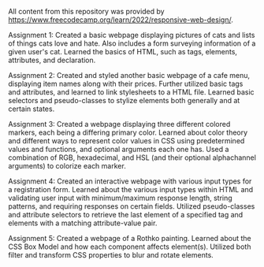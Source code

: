 All content from this repository was provided by https://www.freecodecamp.org/learn/2022/responsive-web-design/.

Assignment 1:
  Created a basic webpage displaying pictures of cats and lists of things cats love and hate. Also includes a form surveying information of a given user's cat.
  Learned the basics of HTML, such as tags, elements, attributes, and declaration.

Assignment 2:
  Created and styled another basic webpage of a cafe menu, displaying item names along with their prices.
  Further utilized basic tags and attributes, and learned to link stylesheets to a HTML file. Learned basic selectors and pseudo-classes to stylize elements both generally and at certain states.

Assignment 3:
  Created a webpage displaying three different colored markers, each being a differing primary color.
  Learned about color theory and different ways to represent color values in CSS using predetermined values and functions, and optional arguments each one has. Used a combination of RGB, hexadecimal, and HSL (and their optional alphachannel arguments) to colorize each marker. 

Assignment 4:
  Created an interactive webpage with various input types for a registration form.
  Learned about the various input types within HTML and validating user input with minimum/maximum response length, string patterns, and requiring responses on certain fields. Utilized pseudo-classes and attribute selectors to retrieve the last element of a specified tag and elements with a matching attribute-value pair.

Assignment 5:
  Created a webpage of a Rothko painting.
  Learned about the CSS Box Model and how each component affects element(s). Utilized both filter and transform CSS properties to blur and rotate elements.
